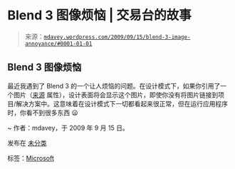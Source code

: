 <!--yml

分类：未分类

日期：2024-05-18 06:10:16

-->

# Blend 3 图像烦恼 | 交易台的故事

> 来源：[`mdavey.wordpress.com/2009/09/15/blend-3-image-annoyance/#0001-01-01`](https://mdavey.wordpress.com/2009/09/15/blend-3-image-annoyance/#0001-01-01)

## Blend 3 图像烦恼

最近我遇到了 Blend 3 的一个让人烦恼的问题。在设计模式下，如果你引用了一个图片（[来源](http://msdn.microsoft.com/en-us/library/system.windows.controls.image.source.aspx) 属性），设计表面将会显示这个图片，即使你没有将图片链接到项目/解决方案中。这意味着在设计模式下一切都看起来很正常，但在运行应用程序时，你看不到很多东西 😦

~ 作者：mdavey，于 2009 年 9 月 15 日。

发布在 [未分类](https://mdavey.wordpress.com/category/uncategorized/)

标签：[Microsoft](https://mdavey.wordpress.com/tag/microsoft/)
